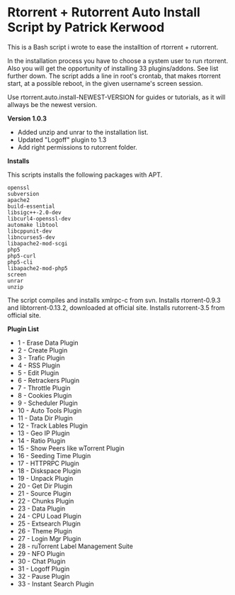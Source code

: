 # Rtorrent + Rutorrent Auto Install Script by Patrick Kerwood


This is a Bash script i wrote to ease the installtion of rtorrent + rutorrent.

In the installation process you have to choose a system user to run rtorrent.
Also you will get the opportunity of installing 33 plugins/addons. See list further down.
The script adds a line in root's crontab, that makes rtorrent start, at
a possible reboot, in the given username's screen session.

Use rtorrent.auto.install-NEWEST-VERSION for guides or tutorials, as it will allways be the newest version.

**Version 1.0.3**

- Added unzip and unrar to the installation list.
- Updated "Logoff" plugin to 1.3
- Add right permissions to rutorrent folder.


**Installs**

This scripts installs the following packages with APT.

	openssl 
	subversion 
	apache2 
	build-essential 
	libsigc++-2.0-dev 
	libcurl4-openssl-dev 
	automake libtool 
	libcppunit-dev 
	libncurses5-dev 
	libapache2-mod-scgi 
	php5 
	php5-curl 
	php5-cli 
	libapache2-mod-php5 
	screen
	unrar
	unzip

The script compiles and installs xmlrpc-c from svn.
Installs rtorrent-0.9.3 and libtorrent-0.13.2, downloaded at official site.
Installs rutorrent-3.5 from official site.

**Plugin List**

- 1 - Erase Data Plugin
- 2 - Create Plugin
- 3 - Trafic Plugin	
- 4 - RSS Plugin
- 5 - Edit Plugin
- 6 - Retrackers Plugin
- 7 - Throttle Plugin
- 8 - Cookies Plugin
- 9 - Scheduler Plugin
- 10 - Auto Tools Plugin
- 11 - Data Dir Plugin
- 12 - Track Lables Plugin 
- 13 - Geo IP Plugin
- 14 - Ratio Plugin 
- 15 - Show Peers like wTorrent Plugin
- 16 - Seeding Time Plugin 
- 17 - HTTPRPC Plugin
- 18 - Diskspace Plugin
- 19 - Unpack Plugin
- 20 - Get Dir Plugin
- 21 - Source Plugin
- 22 - Chunks Plugin
- 23 - Data Plugin
- 24 - CPU Load Plugin
- 25 - Extsearch Plugin
- 26 - Theme Plugin
- 27 - Login Mgr Plugin
- 28 - ruTorrent Label Management Suite 
- 29 - NFO Plugin
- 30 - Chat Plugin
- 31 - Logoff Plugin
- 32 - Pause Plugin
- 33 - Instant Search Plugin
